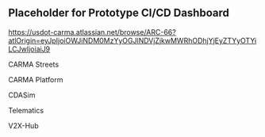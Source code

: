 ## Placeholder for Prototype CI/CD Dashboard
https://usdot-carma.atlassian.net/browse/ARC-66?atlOrigin=eyJpIjoiOWJiNDM0MzYyOGJlNDVjZjkwMWRhODhjYjEyZTYyOTYiLCJwIjoiaiJ9

CARMA Streets

CARMA Platform

CDASim

Telematics

V2X-Hub
